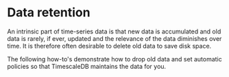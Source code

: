 # Data retention 

An intrinsic part of time-series data is that new data is accumulated
and old data is rarely, if ever, updated and the relevance of the data
diminishes over time.  It is therefore often desirable to delete old
data to save disk space.

The following how-to's demonstrate how to drop old data and set automatic
policies so that TimescaleDB maintains the data for you.
